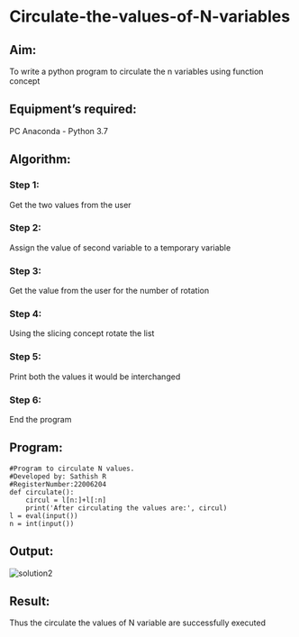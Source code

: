 # Circulate-the-values-of-N-variables
## Aim:
To write a python program to circulate the n variables using function concept
## Equipment’s required:
PC
Anaconda - Python 3.7
## Algorithm: 
### Step 1: 
Get the two values from the user

### Step 2: 
Assign the value of second variable to a temporary variable

### Step 3: 
Get the value from the user for the number of rotation
### Step 4: 
Using the slicing concept rotate the list

### Step 5: 
Print both the values it would be interchanged

### Step 6: 
End the program

## Program:

```
#Program to circulate N values.
#Developed by: Sathish R
#RegisterNumber:22006204
def circulate():
    circul = l[n:]+l[:n]
    print('After circulating the values are:', circul)
l = eval(input())
n = int(input())
```

## Output:

![solution2](https://user-images.githubusercontent.com/118787261/208959982-3c6d25b9-007a-4781-b902-5ade97d87141.png)





## Result:
Thus the circulate the values of N variable are successfully executed
